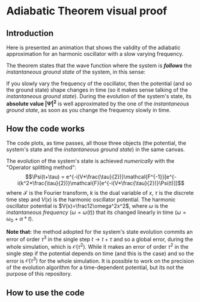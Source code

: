 # Adiabatic Theorem visual proof
## Introduction
Here is presented an animation that shows the validity of the adiabatic approximation for an harmonic oscillator with a slow varying frequency.

The theorem states that the wave function where the system is _**follows**_ the _instantaneous ground state_ of the system, in this sense:

If you slowly vary the frequency of the oscillator, then the potential (and so the ground state) shape changes in time (so it makes sense talking of the _instantaneous ground state_). During the evolution of the system's state, its **absolute value $|\Psi|^2$** is well approximated by the one of the _instantaneous ground state_, as soon as you change the frequency slowly in time.
## How the code works
The code plots, as time passes, all those three objects (the potential, the system's state and the  _instantaneous ground state_) in the same canvas.

The evolution of the system's state is achieved _numerically_ with the "Operator splitting method":
$$\Psi(t+\tau) = e^{-i(V*\frac{\tau}{2})}\mathcal{F^{-1}}[e^{-i(k^2*\frac{\tau}{2})}\mathcal{F}[e^{-i(V*\frac{\tau}{2})}\Psi(t)]]$$
where $\mathcal{F}$ is the Fourier transform, $k$ is the dual variable of $x$, $\tau$ is the discrete time step and $V(x)$ is the harmonic oscillator potential.
The harmonic oscillator potential is $V(x)=\frac12\omega^2x^2$, where $\omega$ is the _instantaneous frequency_ ($\omega = \omega(t)$) that its changed linearly in time ($\omega = \omega_0 + \alpha*t$).

**Note that:** the method adopted for the system's state evolution commits an error of order $\tau^3$ in the single step $t\rightarrow t+\tau$ and so a global error, during the whole simulation, which is $\mathcal{O}(\tau^2)$. While it makes an error of order $\tau^2$ in the single step if the potential depends on time (and this is the case) and so the error is $\mathcal{O}(\tau^3)$ for the whole simulation.
It is possible to work on the precision of the evolution algorithm for a time-dependent potential, but its not the purpose of this repository.

## How to use the code
